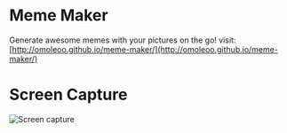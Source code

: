 # Meme Maker
Generate awesome memes with your pictures on the go!
visit: [http://omoleoo.github.io/meme-maker/](http://omoleoo.github.io/meme-maker/)


# Screen Capture
![Screen capture](https://github.com/OmoleOO/meme-maker/blob/master/asset/meme-maker.gif)
